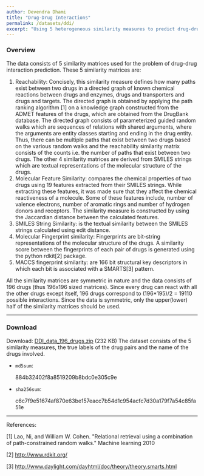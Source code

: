 ```yaml
---
author: Devendra Dhami
title: "Drug-Drug Interactions"
permalink: /datasets/ddi/
excerpt: "Using 5 heterogeneous similarity measures to predict drug-drug interactions."
---
```


### Overview

The data consists of 5 similarity matrices used for the problem of drug-drug interaction prediction. These 5 similarity matrices are:
1.	Reachability: Concisely, this similarity measure defines how many paths exist between two drugs in a directed graph of known chemical reactions between drugs and enzymes, drugs and transporters and drugs and targets. The directed graph is obtained by applying the path ranking algorithm [1] on a knowledge graph constructed from the ADMET features of the drugs, which are obtained from the DrugBank database. The directed graph consists of parameterized guided random walks which are sequences of relations with shared arguments, where the arguments are entity classes starting and ending in the drug entity. Thus, there can be multiple paths that exist between two drugs based on the various random walks and the reachability similarity matrix consists of the counts i.e. the number of paths that exist between two drugs.
The other 4 similarity matrices are derived from SMILES strings which are textual representations of the molecular structure of the drugs.
2.	Molecular Feature Similarity: compares the chemical properties of two drugs using 19 features extracted from their SMILES strings. While extracting these features, it was made sure that they affect the chemical reactiveness of a molecule. Some of these features include, number of valence electrons, number of aromatic rings and number of hydrogen donors and receptors. The similarity measure is constructed by using the Jaccardian distance between the calculated features.
3.	SMILES String Similarity: is the textual similarity between the SMILES strings calculated using edit distance.
4.	Molecular Fingerprint similarity: Fingerprints are bit-string representations of the molecular structure of the drugs. A similarity score between the fingerprints of each pair of drugs is generated using the python rdkit[2] package.
5.	MACCS fingerprint similarity: are 166 bit structural key descriptors in which each bit is associated with a SMARTS[3] pattern.

All the similarity matrices are symmetric in nature and the data consists of 196 drugs (thus 196x196 sized matrices). Since every drug can react with all the other drugs except itself, 196 drugs correspond to (196*195)/2 = 19110 possible interactions. Since the data is symmetric, only the upper(lower) half of the similarity matrices should be used.

---

### Download

Download: [DDI_data_196_drugs.zip](https://github.com/boost-starai/BoostSRL-Misc/blob/master/Propositional-Datasets/DDI_data_196_drugs.zip?raw=true) (232 KB)
The dataset consists of the 5 similarity measures, the true labels of the drug pairs and the name of the drugs involved.

* `md5sum`: 
  <p style="word-break: break-all;">884b32402f8a8519209b8bdc0e305c9e</p>

* `sha256sum`: 
  <p style="word-break: break-all;">c6c7f9e51674af870e63be157eacc7b54d1c954acfc7d30a179f7a54c85fa51e</p>
  
---


References:

[1] Lao, Ni, and William W. Cohen. "Relational retrieval using a combination of path-constrained random walks." Machine learning 2010

[2] http://www.rdkit.org/

[3] http://www.daylight.com/dayhtml/doc/theory/theory.smarts.html
